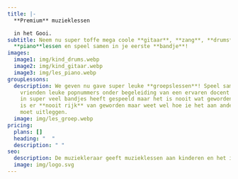```yaml
---
title: |-
  **Premium** muzieklessen

  in het Gooi.
subtitle: Neem nu super toffe mega coole **gitaar**, **zang**, **drums** of
  **piano**lessen en speel samen in je eerste **bandje**!
images:
  image1: img/kind_drums.webp
  image2: img/kind_gitaar.webp
  image3: img/les_piano.webp
groupLessons:
  description: We geven nu gave super leuke **groepslessen**! Speel samen met je
    vrienden leuke popnummers onder begeleiding van een ervaren docent die echt
    in super veel bandjes heeft gespeeld maar het is nooit wat geworden dus hij
    is er **nooit rijk** van geworden maar weet wel hoe ie het aan andere mensen
    moet uitleggen.
  image: img/les_groep.webp
pricing:
  plans: []
  heading: "  "
  description: " "
seo:
  description: De muziekleraar geeft muzieklessen aan kinderen en het is heel leuk.
  image: img/logo.svg
---
```

